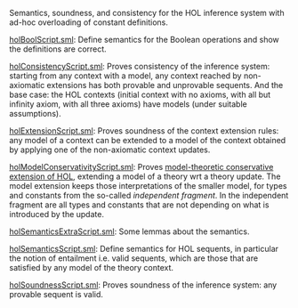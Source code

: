 Semantics, soundness, and consistency for the HOL inference system
with ad-hoc overloading of constant definitions.

[holBoolScript.sml](holBoolScript.sml):
Define semantics for the Boolean operations and show the definitions are
correct.

[holConsistencyScript.sml](holConsistencyScript.sml):
Proves consistency of the inference system: starting from any context with a
model, any context reached by non-axiomatic extensions has both provable and
unprovable sequents. And the base case: the HOL contexts (initial context
with no axioms, with all but infinity axiom, with all three axioms) have
models (under suitable assumptions).

[holExtensionScript.sml](holExtensionScript.sml):
Proves soundness of the context extension rules: any model of a context can
be extended to a model of the context obtained by applying one of the
non-axiomatic context updates.

[holModelConservativityScript.sml](holModelConservativityScript.sml):
Proves [model-theoretic conservative extension of
HOL](https://doi.org/10.1016/j.entcs.2018.10.009), extending a model of a
theory wrt a theory update. The model extension keeps those interpretations of
the smaller model, for types and constants from the so-called *independent
fragment*. In the independent fragment are all types and constants that are
not depending on what is introduced by the update.

[holSemanticsExtraScript.sml](holSemanticsExtraScript.sml):
Some lemmas about the semantics.

[holSemanticsScript.sml](holSemanticsScript.sml):
Define semantics for HOL sequents, in particular the notion of entailment
i.e. valid sequents, which are those that are satisfied by any model of the
theory context.

[holSoundnessScript.sml](holSoundnessScript.sml):
Proves soundness of the inference system: any provable sequent is valid.
